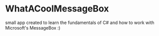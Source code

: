 # WhatACoolMessageBox
 small app created to learn the fundamentals of C# and how to work with Microsoft's MessageBox :)
